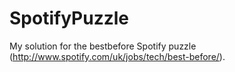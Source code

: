 SpotifyPuzzle
=============

My solution for the bestbefore Spotify puzzle (http://www.spotify.com/uk/jobs/tech/best-before/).